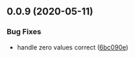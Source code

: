 ## 0.0.9 (2020-05-11)


### Bug Fixes

* handle zero values correct ([6bc090e](https://github.com/tommy4st/redyform/commit/6bc090e6f48e98cd0453824ad590566d56c1445a))



